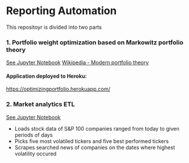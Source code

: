 # Reporting Automation

This repositoyr is divided into two parts

### 1. Portfolio weight optimization based on Markowitz portfolio theory
[See Jupyter Notebook](S%26P%20100%20Analytics%20-%20Markowitz%20portfolio.ipynb)
[Wikipedia - Modern portfolio theory](https://en.wikipedia.org/wiki/Modern_portfolio_theory)


#### Application deployed to Heroku: 
https://optimizingportfolio.herokuapp.com/


### 2. Market analytics ETL
[See Jupyter Notebook](S%26P%20100%20Analytics.ipynb)
  - Loads stock data of S&P 100 companies ranged from today to given periods of days
  - Picks five most volatiled tickers and five best performed tickers
  - Scrapes searched news of companies on the dates where highest volatility occured
  

